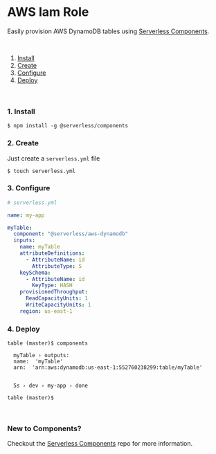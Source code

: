 # AWS Iam Role

Easily provision AWS DynamoDB tables using [Serverless Components](https://github.com/serverless/components).

&nbsp;

1. [Install](#1-install)
2. [Create](#2-create)
3. [Configure](#3-configure)
4. [Deploy](#4-deploy)

&nbsp;


### 1. Install

```shell
$ npm install -g @serverless/components
```

### 2. Create

Just create a `serverless.yml` file

```shell
$ touch serverless.yml
```


### 3. Configure

```yml
# serverless.yml

name: my-app

myTable:
  component: "@serverless/aws-dynamodb"
  inputs:
    name: myTable
    attributeDefinitions:
      - AttributeName: id
        AttributeType: S
    keySchema:
      - AttributeName: id
        KeyType: HASH
    provisionedThroughput:
      ReadCapacityUnits: 1
      WriteCapacityUnits: 1
    region: us-east-1
```

### 4. Deploy

```shell
table (master)$ components

  myTable › outputs:
  name:  'myTable'
  arn:  'arn:aws:dynamodb:us-east-1:552760238299:table/myTable'


  5s › dev › my-app › done

table (master)$
```

&nbsp;

### New to Components?

Checkout the [Serverless Components](https://github.com/serverless/components) repo for more information.

